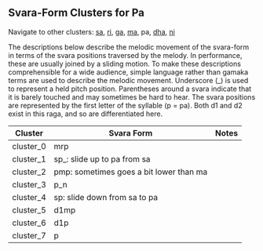 ## Svara-Form Clusters for Pa

Navigate to other clusters: [sa](../sa), [ri](../ri), [ga](../ga), [ma](../ma), pa, [dha](../dha), [ni](../ni)

The descriptions below describe the melodic movement of the svara-form in terms of the svara positions traversed by the melody. In performance, these are usually joined by a sliding motion. To make these descriptions comprehensible for a wide audience, simple language rather than gamaka terms are used to describe the melodic movement. Underscore (_) is used to represent a held pitch position. Parentheses around a svara indicate that it is barely touched and may sometimes be hard to hear. The svara positions are represented by the first letter of the syllable (p = pa). Both d1 and d2 exist in this raga, and so are differentiated here. 

| **Cluster** | **Svara Form**                          | **Notes** |
|-------------|-----------------------------------------|-----------|
| cluster_0   | mrp                                     |           |
| cluster_1   | sp_: slide up to pa from sa             |           |
| cluster_2   | pmp: sometimes goes a bit lower than ma |           |
| cluster_3   | p_n                                     |           |
| cluster_4   | sp: slide down from sa to pa            |           |
| cluster_5   | d1mp                                    |           |
| cluster_6   | d1p                                     |           |
| cluster_7   | p                                       |           |
